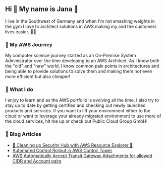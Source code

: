 ## Hi 👋 My name is Jana 🫡

I live in the Southwest of Germany and when I'm not smashing weights in the gym I love to architect solutions in AWS making my and the customers lives easier. 👩‍💻

### 🚀 My AWS Journey 
My computer science journey started as an On-Premise System Administrator over the time developing to an AWS Architect. As I know both the "old" and "new" world, I know common pain points in architectures and being able to provide solutions to solve them and making them not even more efficient but also cheaper!

### 👾 What I do 
I enjoy to learn and as the AWS portfolio is evolving all the time, I also try to stay up to date by getting certified and checking out newly launched products and services.
If you want to lift your environment either to the cloud or want to leverage your already migrated environment to use more of the cloud services, hit me up or check out Public Cloud Group GmbH!

### 📝 Blog Articles 
- [🧽 Cleaning up Security Hub with AWS Resource Explorer 🫧](https://dev.to/janahockenberger/cleaning-up-security-hub-with-aws-resource-explorer-1nfo)
- [Automated Control Rollout in AWS Control Tower](https://dev.to/janahockenberger/automated-control-rollout-in-aws-control-tower-21oc)
- [AWS Automatically Accept Transit Gateway Attachments for allowed CIDR and Account pairs](https://dev.to/janahockenberger/aws-automatically-accept-transit-gateway-attachments-for-allowed-cidr-and-account-pairs-384o)
